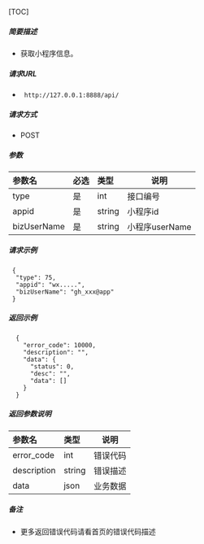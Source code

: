 

[TOC]
    
##### 简要描述

- 获取小程序信息。

##### 请求URL
- ` http://127.0.0.1:8888/api/`
  
##### 请求方式
- POST 

##### 参数

|参数名|必选|类型|说明|
|:----    |:---|:----- |-----   |
|type |是  |int | 接口编号    |
|appid |是  |string | 小程序id    |
|bizUserName |是  |string | 小程序userName    |

##### 请求示例

```
 {
  "type": 75,
  "appid": "wx.....",
  "bizUserName": "gh_xxx@app"
 } 
```

##### 返回示例 

``` 
  {
    "error_code": 10000,
    "description": "",
    "data": {
      "status": 0,
      "desc": "",
      "data": []
    }
  }
```

##### 返回参数说明 

|参数名|类型|说明|
|:-----  |:-----|-----                           |
|error_code |int   |错误代码  |
|description|string|错误描述|
|data|json|业务数据|

##### 备注 

- 更多返回错误代码请看首页的错误代码描述







